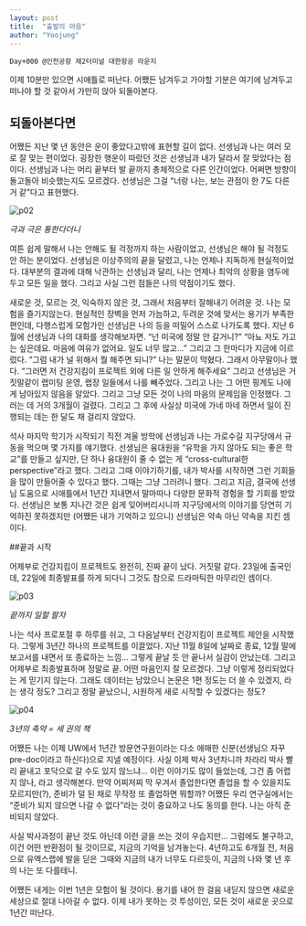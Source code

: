 ```yaml
---
layout: post
title:  "출발의 마음"
author: "Yoojung"
---
```




~~~
Day+000 @인천공항 제2터미널 대한항공 라운지
~~~



이제 10분만 있으면 시애틀로 떠난다. 어쨌든 남겨두고 가야할 기분은 여기에 남겨두고 떠나야 할 것 같아서 가만히 앉아 되돌아본다.  

## 되돌아본다면  

어쨌든 지난 몇 년 동안은 운이 좋았다고밖에 표현할 길이 없다. 선생님과 나는 여러 모로 잘 맞는 편이었다. 굉장한 행운이 따랐던 것은 선생님과 내가 달라서 잘 맞았다는 점이다. 선생님과 나는 머리 끝부터 발 끝까지 총체적으로 다른 인간이었다. 어쩌면 방향이 돌고돌아 비슷했는지도 모르겠다. 선생님은 그걸 “너랑 나는, 보는 관점이 한 7도 다른 거 같”다고 표현했다. 

![p02]({{site.url}}/assets/2018-02-23-p02.jpg "극과 극은 통한다더니")  

_극과 극은 통한다더니_

여튼 쉽게 말해서 나는 안해도 될 걱정까지 하는 사람이었고, 선생님은 해야 될 걱정도 안 하는 분이었다. 선생님은 이상주의의 끝을 달렸고, 나는 언제나 지독하게 현실적이었다. 대부분의 결과에 대해 낙관하는 선생님과 달리, 나는 언제나 최악의 상황을 염두에 두고 모든 일을 했다. 그리고 사실 그런 점들은 나의 약점이기도 했다. 



새로운 것, 모르는 것, 익숙하지 않은 것, 그래서 처음부터 잘해내기 어려운 것. 나는 모험을 즐기지않는다. 현실적인 장벽을 먼저 가늠하고, 두려운 것에 맞서는 용기가 부족한 편인데, 다행스럽게 모험가인 선생님은 나의 등을 떠밀어 스스로 나가도록 했다. 지난 6월에 선생님과 나의 대화를 생각해보자면.  “넌 미국에 정말 안 갈거니?” “아뇨 저도 가고는 싶은데요. 마음에 여유가 없어요. 일도 너무 많고...” 그리고 그 한마디가 지금에 이르렀다. “그럼 내가 널 위해서 뭘 해주면 되니?” 나는 말문이 막혔다. 그래서 아무말이나 했다. “그러면 저 건강지킴이 프로젝트 외에 다른 일 안하게 해주세요” 그리고 선생님은 거짓말같이 랩미팅 운영, 랩장 일들에서 나를 빼주었다. 그리고 나는 그 어떤 핑계도 나에게 남아있지 않음을 알았다. 그리고 그냥 모든 것이 나의 마음의 문제임을 인정했다. 그러는 데 거의 3개월이 걸렸다. 그리고 그 후에 사실상 미국에 가네 마네 하면서 일이 진행되는 데는 한 달도 채 걸리지 않았다.  

석사 마지막 학기가 시작되기 직전 겨울 방학에 선생님과 나는 가로수길 지구당에서 규동을 먹으며 몇 가지를 얘기했다. 선생님은 융대원을 “유학을 가지 않아도 되는 좋은 학교”를 만들고 싶지만, 단 하나 융대원이 줄 수 없는 게 “cross-cultural한 perspective”라고 했다. 그리고 그때 이야기하기를, 내가 박사를 시작하면 그런 기회들을 많이 만들어줄 수 있다고 했다. 그때는 그냥 그러려니 했다. 그리고 지금, 결국에 선생님 도움으로 시애틀에서 1년간 지내면서 말마따나 다양한 문화적 경험을 할 기회를 받았다. 선생님은 보통 지나간 것은 쉽게 잊어버리시니까 지구당에서의 이야기를 당연히 기억하진 못하겠지만 (어쨌든 내가 기억하고 있으니) 선생님은 약속 아닌 약속을 지킨 셈이다.  

##끝과 시작

어제부로 건강지킴이 프로젝트도 완전히, 진짜 끝이 났다. 거짓말 같다. 23일에 출국인데, 22일에 최종발표를 하게 되다니 그것도 참으로 드라마틱한 마무리인 셈이다. 

![p03]({{site.url}}/assets/2018-02-23-p03.jpg "끝까지 일할 팔자")  

_끝까지 일할 팔자_

나는 석사 프로포절 후 하루를 쉬고, 그 다음날부터 건강지킴이 프로젝트 제안을 시작했다. 그렇게 3년간 하나의 프로젝트를 이끌었다. 지난 11월 8일에 날짜로 종료, 12월 말에 보고서를 내면서 또 종료하는 느낌... 그렇게 끝날 듯 안 끝나서 실감이 안났는데. 그리고 어제부로 최종발표하며 정말로 끝. 어떤 마음인지 잘 모르겠다. 그냥 이렇게 정리되었다는 게 믿기지 않는다. 그래도 데이터는 남았으니 논문은 1편 정도는 더 쓸 수 있겠지, 라는 생각 정도? 그리고 정말 끝났으니, 시원하게 새로 시작할 수 있겠다는 정도?

![p04]({{site.url}}/assets/2018-02-23-p04.jpg "3년의 축약 = 세 권의 책")  

_3년의 축약 = 세 권의 책_

어쨌든 나는 이제 UW에서 1년간 방문연구원이라는 다소 애매한 신분(선생님으 자꾸 pre-doc이라고 하신다)으로 지낼 예정이다. 사실 이제 박사 3년차니까 차라리 박사 빨리 끝내고 포닥으로 갈 수도 있지 않느냐... 이런 이야기도 많이 들었는데, 그건 좀 어렵지 않나, 라고 생각해본다. 만약 어찌저찌 막 우겨서 졸업한다면 졸업을 할 수 있을지도 모르지만(?), 준비가 덜 된 채로 무작정 또 졸업하면 뭐할까? 어쨌든 우리 연구실에서는 “준비가 되지 않으면 나갈 수 없다”라는 것이 중요하고 나도 동의를 한다. 나는 아직 준비되지 않았다.

사실 박사과정이 끝난 것도 아닌데 이런 글을 쓰는 것이 우습지만... 그럼에도 불구하고, 이건 어떤 반환점이 될 것이므로, 지금의 기억을 남겨놓는다. 4년하고도 6개월 전, 처음으로 유엑스랩에 발을 딛은 그때와 지금의 내가 너무도 다르듯이, 지금의 나와 몇 년 후의 나는 또 다를테니. 

어쨌든 내게는 이번 1년은 모험이 될 것이다. 용기를 내어 한 걸음 내딛지 않으면 새로운 세상으로 절대 나아갈 수 없다. 이제 내가 못하는 것 투성이인, 모든 것이 새로운 곳으로 1년간 떠난다. 

